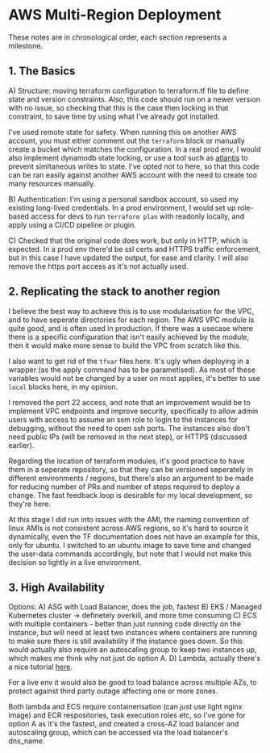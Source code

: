 # AWS Multi-Region Deployment

These notes are in chronological order, each section represents a milestone. 

## 1. The Basics
A) Structure: moving terraform configuration to terraform.tf file to define state and version constraints. Also, this code should run on a newer version with no issue, so checking that this is the case then locking in that constraint, to save time by using what I've already got installed. 

I've used remote state for safety. When running this on another AWS account, you must either comment out the `terraform` block or manually create a bucket which matches the configuration. In a real prod env, I would also implement dynamodb state locking, or use a tool such as [atlantis](https://www.runatlantis.io/) to prevent simltaneous writes to state. I've opted not to here, so that this code can be ran easily against another AWS account with the need to create too many resources manually. 

B) Authentication: I'm using a personal sandbox account, so used my existing long-lived credentials. In a prod environment, I would set up role-based access for devs to run `terraform plan` with readonly locally, and apply using a CI/CD pipeline or plugin. 

C) Checked that the original code does work, but only in HTTP, which is expected. In a prod env there'd be ssl certs and HTTPS traffic enforcement, but in this case I have updated the output, for ease and clarity. I will also remove the https port access as it's not actually used. 

## 2. Replicating the stack to another region 
I believe the best way to achieve this is to use modularisation for the VPC, and to have seperate directories for each region. The AWS VPC module is quite good, and is often used in production. If there was a usecase where there is a specific configuration that isn't easily achieved by the module, then it would make more sense to build the VPC from scratch like this. 

I also want to get rid of the `tfvar` files here. It's ugly when deploying in a wrapper (as the apply command has to be parametised). As most of these variables would not be changed by a user on most applies, it's better to use `local` blocks here, in my opinion. 

I removed the port 22 access, and note that an improvement would be to implement VPC endpoints and improve security, specifically to allow admin users with access to assume an ssm role to login to the instances for debugging, without the need to open ssh ports. The instances also don't need public IPs (will be removed in the next step), or HTTPS (discussed earlier).

Regarding the location of terraform modules, it's good practice to have them in a seperate repository, so that they can be versioned seperately in different environments / regions, but there's also an argument to be made for reducing number of PRs and number of steps required to deploy a change. The fast feedback loop is desirable for my local development, so they're here.

At this stage I did run into issues with the AMI, the naming convention of linux AMIs is not consistent across AWS regions, so it's hard to source it dynamically, even the TF documentation does not have an example for this, only for ubuntu. I switched to an ubuntu image to save time and changed the user-data commands accordingly, but note that I would not make this decision so lightly in a live environment. 

## 3. High Availability 

Options: 
A) ASG with Load Balancer, does the job, fastest
B) EKS / Managed Kubernetes cluster -> definetely overkill, and more time consuming
C) ECS with multiple containers - better than just running code directly on the instance, but will need at least two instances where containers are running to make sure there is still availability if the instance goes down. So this would actually also require an autoscaling group to keep two instances up, which makes me think why not just do option A. 
D) Lambda, actually there's a nice tutorial [here](https://it20.info/2021/11/running-the-stock-nginx-container-image-with-aws-lambda/).

For a live env it would also be good to load balance across multiple AZs, to protect against third party outage affecting one or more zones.

Both lambda and ECS require containerisation (can just use light nginx image) and ECR respositories, task execution roles etc, so I've gone for option A as it's the fastest, and created a cross-AZ load balancer and autoscaling group, which can be accessed via the load balancer's dns_name. 

